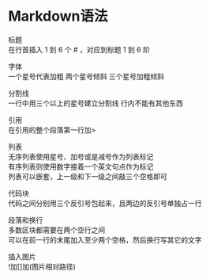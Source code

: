 # Markdown语法
标题  
在行首插入 1 到 6 个 # ，对应到标题 1 到 6 阶  

字体  
一个星号代表加粗 两个星号倾斜 三个星号加粗倾斜  

分割线  
一行中用三个以上的星号建立分割线 行内不能有其他东西  

引用  
在引用的整个段落第一行加>  

列表  
无序列表使用星号、加号或是减号作为列表标记  
有序列表则使用数字接着一个英文句点作为标记  
列表可以嵌套，上一级和下一级之间敲三个空格即可  

代码块  
代码之间分别用三个反引号包起来，且两边的反引号单独占一行  

段落和换行  
多数区块都需要在两个空行之间  
可以在前一行的末尾加入至少两个空格，然后换行写其它的文字  

插入图片  
!加[]加(图片相对路径)  

